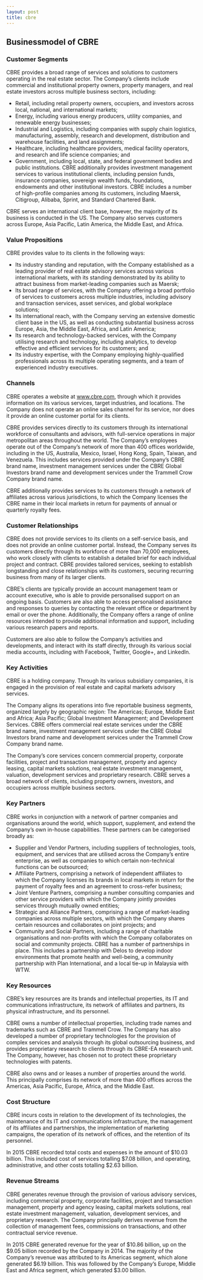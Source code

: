 ```yaml
---
layout: post
title: cbre
---
```


Businessmodel of CBRE
----------------------

### Customer Segments

CBRE provides a broad range of services and solutions to customers operating in the real estate sector. The Company’s clients include commercial and institutional property owners, property managers, and real estate investors across multiple business sectors, including:

 * Retail, including retail property owners, occupiers, and investors across local, national, and international markets;
* Energy, including various energy producers, utility companies, and renewable energy businesses;
* Industrial and Logistics, including companies with supply chain logistics, manufacturing, assembly, research and development, distribution and warehouse facilities, and land assignments;
* Healthcare, including healthcare providers, medical facility operators, and research and life science companies; and
* Government, including local, state, and federal government bodies and public institutions.
 CBRE additionally provides investment management services to various institutional clients, including pension funds, insurance companies, sovereign wealth funds, foundations, endowments and other institutional investors. CBRE includes a number of high-profile companies among its customers, including Maersk, Citigroup, Alibaba, Sprint, and Standard Chartered Bank.

CBRE serves an international client base, however, the majority of its business is conducted in the US. The Company also serves customers across Europe, Asia Pacific, Latin America, the Middle East, and Africa.

### Value Propositions

CBRE provides value to its clients in the following ways:

 * Its industry standing and reputation, with the Company established as a leading provider of real estate advisory services across various international markets, with its standing demonstrated by its ability to attract business from market-leading companies such as Maersk;
* Its broad range of services, with the Company offering a broad portfolio of services to customers across multiple industries, including advisory and transaction services, asset services, and global workplace solutions;
* Its international reach, with the Company serving an extensive domestic client base in the US, as well as conducting substantial business across Europe, Asia, the Middle East, Africa, and Latin America;
* Its research and technology-backed services, with the Company utilising research and technology, including analytics, to develop effective and efficient services for its customers; and
* Its industry expertise, with the Company employing highly-qualified professionals across its multiple operating segments, and a team of experienced industry executives.
 ### Channels

CBRE operates a website at www.cbre.com, through which it provides information on its various services, target industries, and locations. The Company does not operate an online sales channel for its service, nor does it provide an online customer portal for its clients.

CBRE provides services directly to its customers through its international workforce of consultants and advisors, with full-service operations in major metropolitan areas throughout the world. The Company’s employees operate out of the Company’s network of more than 400 offices worldwide, including in the US, Australia, Mexico, Israel, Hong Kong, Spain, Taiwan, and Venezuela. This includes services provided under the Company’s CBRE brand name, investment management services under the CBRE Global Investors brand name and development services under the Trammell Crow Company brand name.

CBRE additionally provides services to its customers through a network of affiliates across various jurisdictions, to which the Company licenses the CBRE name in their local markets in return for payments of annual or quarterly royalty fees.

### Customer Relationships

CBRE does not provide services to its clients on a self-service basis, and does not provide an online customer portal. Instead, the Company serves its customers directly through its workforce of more than 70,000 employees, who work closely with clients to establish a detailed brief for each individual project and contract. CBRE provides tailored services, seeking to establish longstanding and close relationships with its customers, securing recurring business from many of its larger clients.

CBRE’s clients are typically provide an account management team or account executive, who is able to provide personalised support on an ongoing basis. Customers are also able to access personalised assistance and responses to queries by contacting the relevant office or department by email or over the phone. Additionally, the Company offers a range of online resources intended to provide additional information and support, including various research papers and reports.

Customers are also able to follow the Company’s activities and developments, and interact with its staff directly, through its various social media accounts, including with Facebook, Twitter, Google+, and LinkedIn.

### Key Activities

CBRE is a holding company. Through its various subsidiary companies, it is engaged in the provision of real estate and capital markets advisory services.

The Company aligns its operations into five reportable business segments, organized largely by geographic region: The Americas; Europe, Middle East and Africa; Asia Pacific; Global Investment Management; and Development Services. CBRE offers commercial real estate services under the CBRE brand name, investment management services under the CBRE Global Investors brand name and development services under the Trammell Crow Company brand name.

The Company’s core services concern commercial property, corporate facilities, project and transaction management, property and agency leasing, capital markets solutions, real estate investment management, valuation, development services and proprietary research. CBRE serves a broad network of clients, including property owners, investors, and occupiers across multiple business sectors.

### Key Partners

CBRE works in conjunction with a network of partner companies and organisations around the world, which support, supplement, and extend the Company’s own in-house capabilities. These partners can be categorised broadly as:

 * Supplier and Vendor Partners, including suppliers of technologies, tools, equipment, and services that are utilised across the Company’s entire enterprise, as well as companies to which certain non-technical functions can be outsourced;
* Affiliate Partners, comprising a network of independent affiliates to which the Company licenses its brands in local markets in return for the payment of royalty fees and an agreement to cross-refer business;
* Joint Venture Partners, comprising a number consulting companies and other service providers with which the Company jointly provides services through mutually owned entities;
* Strategic and Alliance Partners, comprising a range of market-leading companies across multiple sectors, with which the Company shares certain resources and collaborates on joint projects; and
* Community and Social Partners, including a range of charitable organisations and non-profits with which the Company collaborates on social and community projects.
 CBRE has a number of partnerships in place. This includes a partnership with Delos to develop indoor environments that promote health and well-being, a community partnership with Plan International, and a local tie-up in Malaysia with WTW.

### Key Resources

CBRE’s key resources are its brands and intellectual properties, its IT and communications infrastructure, its network of affiliates and partners, its physical infrastructure, and its personnel.

CBRE owns a number of intellectual properties, including trade names and trademarks such as CBRE and Trammell Crow. The Company has also developed a number of proprietary technologies for the provision of complex services and analysis through its global outsourcing business, and provides proprietary research to clients through its CBRE-EA research unit. The Company, however, has chosen not to protect these proprietary technologies with patents.

CBRE also owns and or leases a number of properties around the world. This principally comprises its network of more than 400 offices across the Americas, Asia Pacific, Europe, Africa, and the Middle East.

### Cost Structure

CBRE incurs costs in relation to the development of its technologies, the maintenance of its IT and communications infrastructure, the management of its affiliates and partnerships, the implementation of marketing campaigns, the operation of its network of offices, and the retention of its personnel.

In 2015 CBRE recorded total costs and expenses in the amount of $10.03 billion. This included cost of services totalling $7.08 billion, and operating, administrative, and other costs totalling $2.63 billion.

### Revenue Streams

CBRE generates revenue through the provision of various advisory services, including commercial property, corporate facilities, project and transaction management, property and agency leasing, capital markets solutions, real estate investment management, valuation, development services, and proprietary research. The Company principally derives revenue from the collection of management fees, commissions on transactions, and other contractual service revenue.

In 2015 CBRE generated revenue for the year of $10.86 billion, up on the $9.05 billion recorded by the Company in 2014. The majority of the Company’s revenue was attributed to its Americas segment, which alone generated $6.19 billion. This was followed by the Company’s Europe, Middle East and Africa segment, which generated $3.00 billion.
